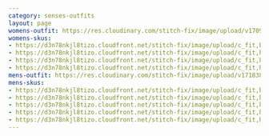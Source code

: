 ```yaml
---
category: senses-outfits
layout: page
womens-outfit: https://res.cloudinary.com/stitch-fix/image/upload/v1709166446/Style_studio/Styleshuffle/22-10-27_W_OF_V03_0030_Base.jpg
womens-skus:
- https://d3n78nkjl8tizo.cloudfront.net/stitch-fix/image/upload/c_fit,h_720,w_862/v1671525621/jmj0k74rdcawogiewc7z.jpg
- https://d3n78nkjl8tizo.cloudfront.net/stitch-fix/image/upload/c_fit,h_720,w_862/v1665038922/attntdhuhoxc0u7edx5n.jpg
- https://d3n78nkjl8tizo.cloudfront.net/stitch-fix/image/upload/c_fit,h_720,w_862/v1670405912/rpt5lmwqkcw8fhki7fdh.jpg
- https://d3n78nkjl8tizo.cloudfront.net/stitch-fix/image/upload/c_fit,h_720,w_862/v1661455375/izpdkp0w0ziuebc4gd0o.jpg
mens-outfit: https://res.cloudinary.com/stitch-fix/image/upload/v1718384086/onboarding/StyleFile/Mens/2023-08-16_Still_Life_A13_M_OLD_0215_1x1.jpg
mens-skus:
- https://d3n78nkjl8tizo.cloudfront.net/stitch-fix/image/upload/c_fit,h_720,w_862/v1676367405/nrf4vgcmobk6v1s9sprg.jpg
- https://d3n78nkjl8tizo.cloudfront.net/stitch-fix/image/upload/c_fit,h_720,w_862/v1605665719/sv1sgye6dpckuwvuxqur.jpg
- https://d3n78nkjl8tizo.cloudfront.net/stitch-fix/image/upload/c_fit,h_720,w_862/v1639132933/fgys416vqyslpxrbyfs3.jpg
- https://d3n78nkjl8tizo.cloudfront.net/stitch-fix/image/upload/c_fit,h_720,w_862/v1691203739/tl103grgwkz5cqnehccm.jpg
- https://d3n78nkjl8tizo.cloudfront.net/stitch-fix/image/upload/c_fit,h_720,w_862/v1692173450/tbloqehd4bkhetn5ngd3.jpg
---
```


